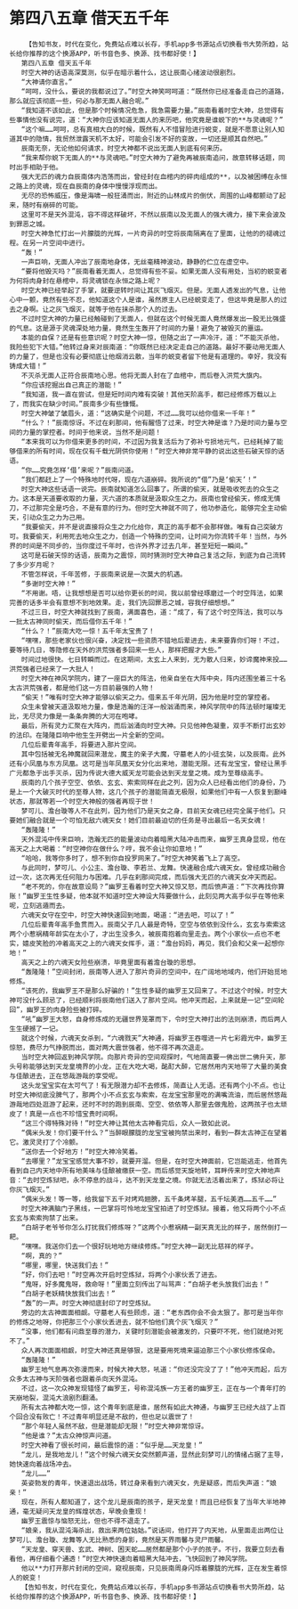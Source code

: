 # 第四八五章 借天五千年
        【告知书友，时代在变化，免费站点难以长存，手机app多书源站点切换看书大势所趋，站长给你推荐的这个换源APP，听书音色多、换源、找书都好使！】
       第四八五章 借天五千年
       时空大神的话语高深莫测，似乎在暗示着什么，这让辰南心绪波动很剧烈。
       “大神请你直言。”
       “呵呵，没什么，要说的我都说过了。”时空大神笑呵呵道：“既然你已经准备走自己的道路，那么就应该彻底一些，何必与那无面人融合呢。”
       “我知道不该如此，但是那个时候情况危急，我急需要力量。”辰南看着时空大神，总觉得有些事情他没有说完，道：“大神你应该知道无面人的来历吧，他究竟是谁蜕下的**与灵魂呢？”
       “这个嘛……呵呵，总有真相大白的时候，既然有人不惜冒险进行蜕变，就是不愿意让别人知道其中的隐情，我贸然泄露天机不太好，可能会引发不好的变故，一切还是顺其自然吧。”
       辰南无奈，无论他如何请求，时空大神都不说出无面人到底有何来历。
       “我来帮你蜕下无面人的**与灵魂吧。”时空大神为了避免再被辰南追问，故意转移话题，同时出手相助于他。
       强大无匹的魂力自辰南体内浩荡而出，曾经封在血棺内的碎肉组成的**，以及被困缚在永恒之路上的灵魂，现在自辰南的身体中慢慢浮现而出。
       无尽的恐怖威压，像是海啸一般狂涌而出，附近的山林成片的倒伏，周围的山峰都颤动了起来，随时有崩碎的可能。
       这里可不是天外混沌，容不得这样破坏，不然以辰南以及无面人的强大魂力，接下来会波及到罪恶之城。
       时空大神急忙打出一片朦胧的光辉，一片奇异的时空将辰南隔离在了里面，让他的的褪魂过程。在另一片空间中进行。
       “轰！”
       一声巨响，无面人冲出了辰南地身体，无丝毫精神波动，静静的伫立在虚空中。
       “要将他毁灭吗？”辰南看着无面人，总觉得有些不妥。如果无面人没有用处，当初的蜕变者为何将肉身封在悬棺中，将灵魂锁在永恒之路上呢？
       时空大神已经举起了手掌，就要逆转时间让其灰飞烟灭。但是。无面人透发出的气息，让他心中一颤，竟然有些不忍，他知道这个人是谁，虽然原主人已经蜕变走了，但这毕竟是那人的过去之身啊。让之灰飞烟灭，就等于他在抹杀那个人的过去。
       不过时空大神的力量已经触碰到了无面人，但就在这个时候无面人竟然爆发出一股无比强盛的气息。这是源于灵魂深处地力量，竟然生生轰开了时间的力量！避免了被毁灭的噩运。
       本能的自保？还是有些意识呢？时空大神一惊，但随之出了一声冷汗，道：“不能灭杀他，我险些犯下大错。”他转过身来对辰南道：“你既然已经决定走自己的道路。最好不要动用无面人的力量了，但是也没有必要彻底让他烟消云散，当年的蜕变者留下他是有道理的。幸好，我没有铸成大错！”
       不灭杀无面人正符合辰南地心思。他将无面人封在了血棺中，而后卷入洪荒大旗内。
       “你应该挖掘出自己真正的潜能！”
       “我知道，我一直在尝试，但是短时间内难有突破！其他天阶高手，都已经修炼万载以上了，而我实在缺少时间。”辰南多少有些慷慨。
       时空大神皱了皱眉头，道：“这确实是个问题，不过……我可以给你借来一千年！”
       “什么？！”辰南惊讶。不过在刹那间，他有醒悟了过来，时空大神是谁？乃是时间力量与空间的力量的掌控者。时间于他来说，当然不是问题！
       “本来我可以为你借来更多的时间，不过因为我复活后为了弥补亏损地元气，已经耗掉了能够借来的所有时间，现在仅有千载光阴供你使用！”时空大神非常平静的说出这些石破天惊的话语。
       “你……究竟怎样‘借’来呢？”辰南问道。
       “我们都赶上了一个特殊地时代呀，现在六道崩碎。我所说的“借”乃是‘偷天’！”
       时空大神这些话语一说完。辰南就知道怎么回事了。所谓的偷天，就是吸收死去的众生之力。这本是天道要收取的力量，灭六道的本质就是汲取众生之力。辰南也曾经偷天，修成无情刀，不过那完全是巧合，不是有意的行为。但时空大神就不同了，他功参造化，能够完全主动偷天，引动众生之力为己用。
       “我要偷天，并不是说直接将众生之力化给你，真正的高手都不会那样做。唯有自己突破方可。我要偷天，利用死去地众生之力，创造一个特殊的空间，让时间为你流转千年！当然，与外界的时间是不同步的，当你度过千年时，也许外界才过去几年，甚至短短一瞬间。”
       这可是石破天惊的话语，辰南为之震惊，同时猜测时空大神自己复活之际，到底为自己流转了多少岁月呢？
       不管怎样说，千年苦修，于辰南来说是一次莫大的机遇。
       “多谢时空大神！”
       “不用谢。唔，让我想想是否可以给你更长的时间，我以前曾经琢磨过一个时空阵法，如果完善的话多半会有意想不到地效果。走，我们先回罪恶之城，容我仔细想想。”
       不过三日，时空大神就找到了辰南，满面喜色，道：“成了，有了这个时空阵法，我可以与一批太古神同时偷天，而后借你五千年！”
       “什么？！”辰南大吃一惊！五千年太宝贵了！
       “嘿嘿，那些老家伙也很兴奋，决定找一些资质不错地后辈进去，未来要靠你们呀！不过，要等待几日，等隐修在天外的洪荒强者多回来一些人，那样把握才大些。”
       时间过地很快。七日转瞬而过。在这期间，太玄上人来到，无为散人归来，妙谛魔神来投……洪荒强者已经来了一大批人！
       时空大神在神风学院内，建了一座巨大的阵法，他亲自坐在大阵中央，阵内还围坐着三十名太古洪荒强者，都是他们这一方目前最强的人物！
       “偷天！”唯有时空大神才能够以偷天之力。借来五千年光阴，因为他是时空的掌控者。
       众生未曾被天道汲取地力量，像是浩瀚的汪洋一般汹涌而来，神风学院中的阵法顿时璀璨无比，无尽灵力像是一条条奔腾的大河在咆哮。
       最后，所有灵力汇聚在大阵内，而后汹涌向时空大神。只见他神色凝重，双手不断打出玄妙的法印。在隆隆巨响中他生生开劈出一片全新的空间。
       几位后辈青年高手，将要进入那片空间。
       其中包括被无名神魔就回来潜龙，魔主的亲子大魔，守墓老人的小徒玄奘，以及辰南。此外还有小凤凰与东方凤凰。这可是当年凤凰天女分化出来地，潜能无限。还有龙宝宝，曾经让黑手广元都急于出手灭杀，因为传说大德大威天龙可能会达到天龙皇之境。成为至尊级高手。
       辰南的几个孩子空空、依依、玄玄、索索同样在此之列，因为众人已经看出他们的身份，乃是上一个大破灭时代的至尊人物，这几个孩子的潜能简直无极限，如果他们中有一人恢复到巅峰状态，那就等若一个时空大神般的强者再现于世！
       梦可儿、澹台璇等人不在此列，因为他们乃是天女之身，目前天女魂已经完全属于他们。只要她们融合就是一个可怕无敌六魂天女！她们目前最迫切的任务是寻出最后一名天女魂！
       “轰隆隆！”
       天外混沌中传来巨响，浩瀚无匹的能量波动向着暗黑大陆冲击而来，幽罗王真身显现，他在高天之上大喝着：“时空神你在做什么？哼，我不会让你如意地！”
       “哈哈，我等你多时了，想不到你自投罗网来了。”时空大神笑着飞上了高空。
       与此同时，梦可儿、小公主、澹台璇、李若兰、龙舞。快速融合成六魂天女。曾经成功融合过一次，这次再无任何阻力与困难。几乎在刹那间完成，而后强大无匹的六魂天女冲天而起。
       “老不死的，你在故意设局？”幽罗王看着时空大神又惊又怒，而后愤声道：“下次再找你算账！”幽罗王生性多疑，他本就不知道时空大神设大阵要做什么，此刻见两大高手似乎在等他来呢，立刻逃遁而去。
       六魂天女守在空中，时空大神快速回到地面，喝道：“进去吧，可以了！”
       几位后辈青年高手鱼贯而入。辰南父子几人最是奇特，空空与依依到没什么，玄玄与索索这两个小惹祸精年龄实在太小了，才出生没多久，被辰南抱着向里走去。两个小家伙一点也不老实，嬉皮笑脸的冲着高天之上的六魂天女挥手，道：“澹台妈妈，再见，我们会和父亲一起想你地！”
       高天之上的六魂天女险些崩溃，毕竟里面有着澹台璇的思想。
       “轰隆隆！”空间封闭，辰南等人进入了那片奇异的空间中，在广阔地地域内，他们开始觅地修炼。
       “该死的，我幽罗王不是那么好骗的！”生性多疑的幽罗王又回来了。不过这个时候，时空大神可没什么顾忌了，已经顺利将辰南他们送入了那片空间。他冲天而起，上来就是一记“空间轮回”，幽罗王的肉身险些被打碎。
       “吼”幽罗王大怒，自身修炼成的无疆世界笼罩而下，令时空大神打出的法则崩溃，而后两人生生硬撼了一记。
       就这个时候，六魂天女杀到，“六魂戮天”大神通，将幽罗王吞噬进一片七彩霞光中，幽罗王惊怒，费尽力气挣脱而出，面对两大震世强者，他不得不再次退走。
       当时空大神回返到神风学院。向那片奇异的空间观探时，气地简直要一佛出世二佛升天，那头号称能够达到天龙皇境界的小龙，正在大吃大喝，酩酊大醉，它居然用内天地带了大量的美食与佳酿进去，正在悠哉游哉的享受呢。
       这头龙宝宝实在太可气了！有无限潜力却不去修炼，简直让人无语。还有两个小不点。也让时空大神彻底没脾气了，那两个小不点玄玄与索索，在龙宝宝那里吃的满嘴流油，而后居然悠哉游哉地四处逛游了起来，还时不时的跑到辰南、空空、依依等人那里去做鬼脸，这两孩子也太顽皮了！真是一点也不珍惜宝贵时间啊。
       “这三个得特殊对待！”时空大神让其他太古神看完后，众人一致如此说。
       “偶米头发！你们要干什么？”当醉眼朦胧的龙宝宝被拘禁出来时，看到一群太古神正在望着它。激灵灵打了个冷颤。
       “送你去一个好地方！”时空大神冷笑着。
       “去哪里？”龙宝宝感觉大事不妙，就要开溜。但是，在时空大神面前，它岂能逃走，他首先看到自己内天地中所有地美味与佳酿被缴获一空。而后感觉天旋地转，耳畔传来时空大神地声音：“去时空炼狱吧，永不停息的战斗，达不到天龙皇之境。你就无法活着出来了，炼狱必将让你灰飞烟灭。”
       “偶米头发！等一等，给我留下五千对烤鸡翅膀，五千条烤羊腿，五千坛美酒……五千……”
       时空大神满脑门子黑线，一巴掌将可怜地龙宝宝拍进了时空炼狱。接着，他又将两个小不点玄玄与索索拘禁了出来。
       “白胡子老爷爷你怎么打扰我们修炼呀？”这两个小惹祸精一副天真无比的样子，居然倒打一耙。
       “嘿嘿。我送你们去一个很好玩地地方继续修炼。”时空大神一副无比慈祥的样子。
       “啊，真的？”
       “哪里，哪里，快送我们去！”
       “好，你们去吧！”时空再次开启时空炼狱，将两个小家伙丢了进去。
       “鬼呀，好多魔鬼呀，救命呀！”里面立刻传出了叫骂声：“白胡子老头放我们出去！”
       “白胡子老妖精快放我们出去！”
       “轰”的一声。时空大神彻底封印了时空炼狱。
       旁边的太古神面面相觑。守墓老人有些顾虑，道：“老东西你会不会太狠了。那可是当年你的修炼之地呀，你把那三个小家伙丢进去，就不怕他们真个灰飞烟灭？”
       “没事，他们都有问鼎至尊的潜力，关键时刻潜能会被激发的，只要吓不死，他们就绝对死不了。”
       众人再次面面相觑，时空大神还真是够狠，这是要用死境来逼迫那三个小家伙修炼保命。
       “轰隆隆！”
       幽罗王地气息再次弥漫而来，时候大神大怒，吼道：“你还没完没了了！”他冲天而起，后方众多太古神与天阶强者也跟着杀向天外混沌。
       不过，这一次众神发现错怪了幽罗王，号称混沌族一方王者的幽罗王，正在与一个青年打的天崩地裂，混沌大浪剧烈翻涌。
       所有太古神都大吃一惊，这个青年到底是谁，居然有如此大神通，与幽罗王已经大战了上百个回合没有败亡！不过青年明显还是不敌的，但也足以震世了！
       “那个年轻人虽然不敌，但是潜能却无限！”时空大神非常惊讶。
       “他是谁？”太古众神惊声问道。
       时空大神看了很长时间，最后震惊的道：“似乎是……天龙皇！”
       “龙儿，是我地龙儿！”这个时候六魂天女突然颤声道，显然此刻梦可儿的情绪占据了主导，她快速向着战场冲去。
       “龙儿……”
       英姿勃发的青年，快速退出战场，转过身来看到六魂天女，先是疑惑，而后失声道：“娘亲！”
       现在，所有人都知道了，这个龙儿是辰南的孩子，是天龙皇！而且已经恢复了当年大半地神通，毫无疑问天龙皇的辉煌状态，早晚会重现！
       幽罗王震惊与恼怒无比，但也不得不退走了。
       “娘亲，我从混沌海杀出，救出来两位姑姑。”说话间，他打开了内天地，从里面走出两位让梦可儿、澹台璇、龙舞等人无比熟悉的身影，竟然是天界雨馨与灵尸雨馨。
       “天龙皇、穿天兽、玄武、神树、困天蛇……居然都是那个小子的孩子。不行，我要立刻去看看他，再仔细看个通透！”时空大神快速向着暗黑大陆冲去，飞快回到了神风学院。
       他以**力打开那片封闭的空间，窥视辰南，只见辰南周身闪烁着朦胧的光辉，正在发生着惊人的蜕变！
       【告知书友，时代在变化，免费站点难以长存，手机app多书源站点切换看书大势所趋，站长给你推荐的这个换源APP，听书音色多、换源、找书都好使！】